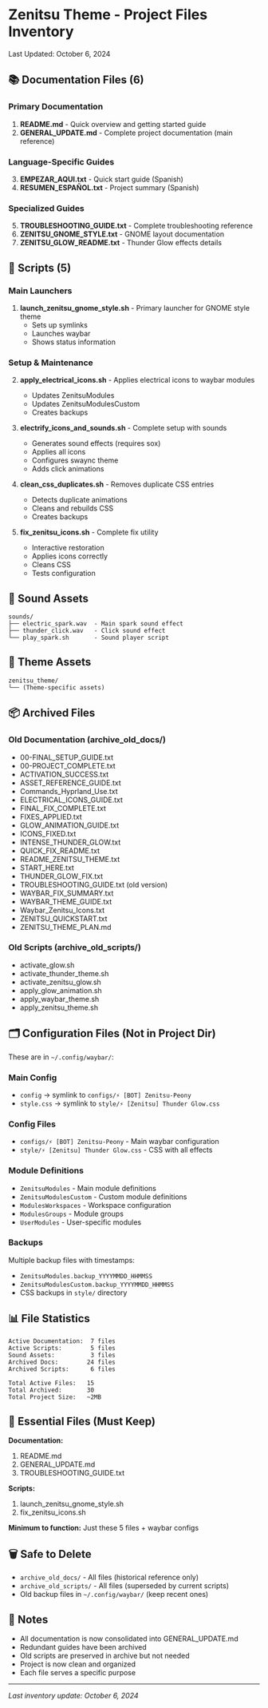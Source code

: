 # Zenitsu Theme - Project Files Inventory

Last Updated: October 6, 2024

## 📚 Documentation Files (6)

### Primary Documentation
1. **README.md** - Quick overview and getting started guide
2. **GENERAL_UPDATE.md** - Complete project documentation (main reference)

### Language-Specific Guides
3. **EMPEZAR_AQUI.txt** - Quick start guide (Spanish)
4. **RESUMEN_ESPAÑOL.txt** - Project summary (Spanish)

### Specialized Guides
5. **TROUBLESHOOTING_GUIDE.txt** - Complete troubleshooting reference
6. **ZENITSU_GNOME_STYLE.txt** - GNOME layout documentation
7. **ZENITSU_GLOW_README.txt** - Thunder Glow effects details

## 🔧 Scripts (5)

### Main Launchers
1. **launch_zenitsu_gnome_style.sh** - Primary launcher for GNOME style theme
   - Sets up symlinks
   - Launches waybar
   - Shows status information

### Setup & Maintenance
2. **apply_electrical_icons.sh** - Applies electrical icons to waybar modules
   - Updates ZenitsuModules
   - Updates ZenitsuModulesCustom
   - Creates backups

3. **electrify_icons_and_sounds.sh** - Complete setup with sounds
   - Generates sound effects (requires sox)
   - Applies all icons
   - Configures swaync theme
   - Adds click animations

4. **clean_css_duplicates.sh** - Removes duplicate CSS entries
   - Detects duplicate animations
   - Cleans and rebuilds CSS
   - Creates backups

5. **fix_zenitsu_icons.sh** - Complete fix utility
   - Interactive restoration
   - Applies icons correctly
   - Cleans CSS
   - Tests configuration

## 🎵 Sound Assets

```
sounds/
├── electric_spark.wav  - Main spark sound effect
├── thunder_click.wav   - Click sound effect
└── play_spark.sh       - Sound player script
```

## 🎨 Theme Assets

```
zenitsu_theme/
└── (Theme-specific assets)
```

## 📦 Archived Files

### Old Documentation (archive_old_docs/)
- 00-FINAL_SETUP_GUIDE.txt
- 00-PROJECT_COMPLETE.txt
- ACTIVATION_SUCCESS.txt
- ASSET_REFERENCE_GUIDE.txt
- Commands_Hyprland_Use.txt
- ELECTRICAL_ICONS_GUIDE.txt
- FINAL_FIX_COMPLETE.txt
- FIXES_APPLIED.txt
- GLOW_ANIMATION_GUIDE.txt
- ICONS_FIXED.txt
- INTENSE_THUNDER_GLOW.txt
- QUICK_FIX_README.txt
- README_ZENITSU_THEME.txt
- START_HERE.txt
- THUNDER_GLOW_FIX.txt
- TROUBLESHOOTING_GUIDE.txt (old version)
- WAYBAR_FIX_SUMMARY.txt
- WAYBAR_THEME_GUIDE.txt
- Waybar_Zenitsu_Icons.txt
- ZENITSU_QUICKSTART.txt
- ZENITSU_THEME_PLAN.md

### Old Scripts (archive_old_scripts/)
- activate_glow.sh
- activate_thunder_theme.sh
- activate_zenitsu_glow.sh
- apply_glow_animation.sh
- apply_waybar_theme.sh
- apply_zenitsu_theme.sh

## 🗂️ Configuration Files (Not in Project Dir)

These are in `~/.config/waybar/`:

### Main Config
- `config` → symlink to `configs/⚡ [BOT] Zenitsu-Peony`
- `style.css` → symlink to `style/⚡ [Zenitsu] Thunder Glow.css`

### Config Files
- `configs/⚡ [BOT] Zenitsu-Peony` - Main waybar configuration
- `style/⚡ [Zenitsu] Thunder Glow.css` - CSS with all effects

### Module Definitions
- `ZenitsuModules` - Main module definitions
- `ZenitsuModulesCustom` - Custom module definitions
- `ModulesWorkspaces` - Workspace configuration
- `ModulesGroups` - Module groups
- `UserModules` - User-specific modules

### Backups
Multiple backup files with timestamps:
- `ZenitsuModules.backup_YYYYMMDD_HHMMSS`
- `ZenitsuModulesCustom.backup_YYYYMMDD_HHMMSS`
- CSS backups in `style/` directory

## 📊 File Statistics

```
Active Documentation:  7 files
Active Scripts:        5 files
Sound Assets:          3 files
Archived Docs:        24 files
Archived Scripts:      6 files

Total Active Files:   15
Total Archived:       30
Total Project Size:   ~2MB
```

## 🎯 Essential Files (Must Keep)

**Documentation:**
1. README.md
2. GENERAL_UPDATE.md
3. TROUBLESHOOTING_GUIDE.txt

**Scripts:**
1. launch_zenitsu_gnome_style.sh
2. fix_zenitsu_icons.sh

**Minimum to function:** Just these 5 files + waybar configs

## 🗑️ Safe to Delete

- `archive_old_docs/` - All files (historical reference only)
- `archive_old_scripts/` - All files (superseded by current scripts)
- Old backup files in `~/.config/waybar/` (keep recent ones)

## 📝 Notes

- All documentation is now consolidated into GENERAL_UPDATE.md
- Redundant guides have been archived
- Old scripts are preserved in archive but not needed
- Project is now clean and organized
- Each file serves a specific purpose

---

*Last inventory update: October 6, 2024*

